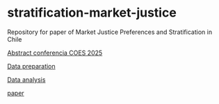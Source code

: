 # stratification-market-justice

Repository for paper of Market Justice Preferences and Stratification in Chile

[Abstract conferencia COES 2025](l)

[Data preparation](https://jus-mer.github.io/stratification-market-justice/processing/01-proc-data.html)

[Data analysis](https://jus-mer.github.io/stratification-market-justice/processing/02-analysis.html)

[paper](https://jus-mer.github.io/stratification-market-justice/paper.html)